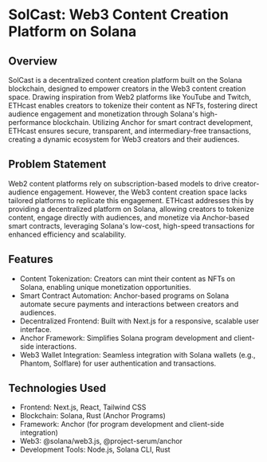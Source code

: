 # SolCast: Web3 Content Creation Platform on Solana

## Overview

SolCast is a decentralized content creation platform built on the Solana blockchain, designed to empower creators in the Web3 content creation space. Drawing inspiration from Web2 platforms like YouTube and Twitch, ETHcast enables creators to tokenize their content as NFTs, fostering direct audience engagement and monetization through Solana's high-performance blockchain. Utilizing Anchor for smart contract development, ETHcast ensures secure, transparent, and intermediary-free transactions, creating a dynamic ecosystem for Web3 creators and their audiences.

## Problem Statement

Web2 content platforms rely on subscription-based models to drive creator-audience engagement. However, the Web3 content creation space lacks tailored platforms to replicate this engagement. ETHcast addresses this by providing a decentralized platform on Solana, allowing creators to tokenize content, engage directly with audiences, and monetize via Anchor-based smart contracts, leveraging Solana's low-cost, high-speed transactions for enhanced efficiency and scalability.

## Features

- Content Tokenization: Creators can mint their content as NFTs on Solana, enabling unique monetization opportunities.
- Smart Contract Automation: Anchor-based programs on Solana automate secure payments and interactions between creators and audiences.
- Decentralized Frontend: Built with Next.js for a responsive, scalable user interface.
- Anchor Framework: Simplifies Solana program development and client-side interactions.
- Web3 Wallet Integration: Seamless integration with Solana wallets (e.g., Phantom, Solflare) for user authentication and transactions.

## Technologies Used

- Frontend: Next.js, React, Tailwind CSS
- Blockchain: Solana, Rust (Anchor Programs)
- Framework: Anchor (for program development and client-side integration)
- Web3: @solana/web3.js, @project-serum/anchor
- Development Tools: Node.js, Solana CLI, Rust
